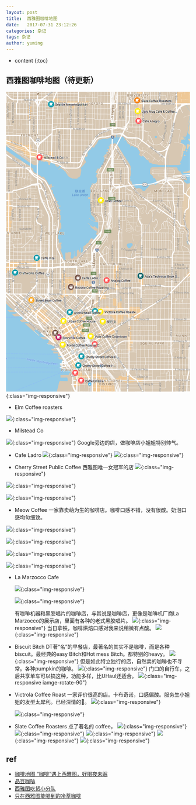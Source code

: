 ```yaml
---
layout: post
title:  西雅图咖啡地图
date:   2017-07-31 23:12:26
categories: 杂记
tags: 杂记
author: yuming
---
```


* content
{:toc}


## 西雅图咖啡地图（待更新）


![](/assets/images/coffee_map/coffee_map_v1.1.png){:class="img-responsive"}









+ Elm Coffee roasters

![](/assets/images/coffee_map/elm_coffee_roasters.jpeg){:class="img-responsive"}

+ Milstead Co

![](/assets/images/coffee_map/milstead_co.jpeg){:class="img-responsive"}
Google旁边的店，做咖啡店小姐姐特别帅气。



+ Cafe Ladro
![](/assets/images/coffee_map/cafe_Ladro.jpg){:class="img-responsive"}
![](/assets/images/coffee_map/cafe_Ladro1.jpg){:class="img-responsive"}



+ Cherry Street Public Coffee
西雅图唯一女冠军的店
![](/assets/images/coffee_map/cherry_street_public_coffee.jpg){:class="img-responsive"}

![](/assets/images/coffee_map/cherry_street_public_coffee_1.jpg){:class="img-responsive"}

![](/assets/images/coffee_map/cherry_street_public_coffee_2.jpg){:class="img-responsive"}

+ Meow Coffee
一家靠卖萌为生的咖啡店。咖啡口感不错，没有很酸。奶泡口感均匀细致。

![](/assets/images/coffee_map/Meow_coffee.jpg){:class="img-responsive"}

![](/assets/images/coffee_map/Meow_Coffee1.jpg){:class="img-responsive"}

![](/assets/images/coffee_map/Meow_coffee2.jpg){:class="img-responsive"}

![](/assets/images/coffee_map/Meow_coffee3.jpg){:class="img-responsive"}

+ La Marzocco Cafe

  ![](/assets/images/coffee_map/la_marzocco1.jpeg){:class="img-responsive"}

  ![](/assets/images/coffee_map/la_marzocco2.jpeg){:class="img-responsive"}


  有咖啡机器和黑胶唱片的咖啡店，与其说是咖啡店，更像是咖啡机厂商La Marzocco的展示店，里面有各种的老式黑胶唱片。
  ![](/assets/images/coffee_map/la_marzocco3.jpeg){:class="img-responsive"}
  当日拿铁，咖啡烘焙口感对我来说稍微有点酸。
  ![](/assets/images/coffee_map/la_marzocco.jpeg){:class="img-responsive"}

+ Biscuit Bitch
  DT著“名”的早餐店，最著名的其实不是咖啡，而是各种biscuit。最经典的easy Bitch和Hot mess Bitch。都特别的heavy。
  ![](/assets/images/coffee_map/bitch_biscuit1.jpeg){:class="img-responsive"}
  但是如此特立独行的店，自然卖的咖啡也不寻常。各种pumpkin的咖啡。
  ![](/assets/images/coffee_map/bitch_biscuit.jpeg){:class="img-responsive"}
  门口的自行车，之后共享单车可以搞这种，功能多样，比UHaul还适合。
  ![](/assets/images/coffee_map/bitch_biscuit2.jpeg){:class="img-responsive iamge-rotate-90"}

+ Victrola Coffee Roast
  一家评价很高的店。卡布奇诺，口感偏酸。服务生小姐姐的发型太犀利。已经深情的🐶。
  ![](/assets/images/coffee_map/victrola_coffee.png){:class="img-responsive"}

  ![](/assets/images/coffee_map/victrola_coffee1.png){:class="img-responsive"}


+ Slate Coffee Roasters
  点了著名的 coffee，
   ![](/assets/images/coffee_map/slate_coffee_roasters_1.jpg){:class="img-responsive"}
   ![](/assets/images/coffee_map/slate_coffee_roasters_2.jpg){:class="img-responsive"}
   ![](/assets/images/coffee_map/slate_coffee_roasters_3.jpg){:class="img-responsive"}
   ![](/assets/images/coffee_map/slate_coffee_roasters_4.jpg){:class="img-responsive"}
   ![](/assets/images/coffee_map/slate_coffee_roasters_6.png){:class="img-responsive"}

## ref
- [咖啡地图 “咖啡”遇上西雅图，好喝夜未眠](https://zhuanlan.zhihu.com/p/27704877)
- [品豆咖啡](https://www.zhihu.com/question/35843431/answer/64699603)
- [西雅图吃货小分队](https://mp.weixin.qq.com/s?__biz=MzIyODE0OTIyOQ==&mid=2655551406&idx=1&sn=9d13a016ede721706761441c98f0396b&chksm=f3ea8d2cc49d043adabbf431c4e1ca172db0e18d3cf737f83e064e538d220f41235c786af851&scene=0&key=f2674fde6f8d5328280a48ef5d353286b0f35be14beb6f7b3ef9ccbabff6f13d6ee0f9727f701b21e90dbe528d4c891295fd44d580696b923942181155ddcfe449ae59ab5179d59bbc9eaeabc8e318e4&ascene=0&uin=MjAzNTYyNTk4MA%3D%3D&devicetype=iMac+MacBookPro12%2C1+OSX+OSX+10.11.6+build(15G1611)&version=12020810&nettype=WIFI&fontScale=100&pass_ticket=OFWS5NzNq3Ixp1PKXULyd3bGPNmRXV%2Bv2E6e1hRa6GhTUlSAVQLiH5JuFJbBPuH3)
- [只在西雅图能喝到的冷萃咖啡](https://mp.weixin.qq.com/s?__biz=MzA4MTA4NDc2MQ==&mid=2655867920&idx=1&sn=34d2c45207d22c0aaab9fba366666463&chksm=84239c26b3541530ca70464ccbbb32330e18dba64168468246e64043a29c427ddea1eab22cc3&mpshare=1&scene=1&srcid=0826hRyMvxK8v0RShzGqsrmx&key=a9f0cd582f409b4e9d07cd1d3e063eca4b52fc3f62a991dd4a931fa8b76f007646bc8355fc256fca1c606a96fb3cc1378152180738eee25b00eba696e536e9bc0cacbb875cbbfff9b02431b31206454e&ascene=0&uin=MjAzNTYyNTk4MA%3D%3D&devicetype=iMac+MacBookPro12%2C1+OSX+OSX+10.11.6+build(15G1611)&version=12020810&nettype=WIFI&fontScale=100&pass_ticket=TG8CDOTFLLnMDAssGL%2BMPKFefjoCvjsngARAkjUY4%2B%2BibWx8IDTvNm5jmtCIZ3mb)